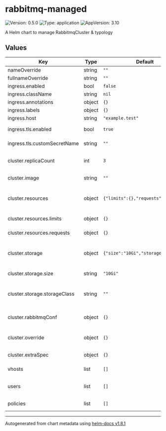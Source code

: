 # rabbitmq-managed

![Version: 0.5.0](https://img.shields.io/badge/Version-0.5.0-informational?style=flat-square) ![Type: application](https://img.shields.io/badge/Type-application-informational?style=flat-square) ![AppVersion: 3.10](https://img.shields.io/badge/AppVersion-3.10-informational?style=flat-square)

A Helm chart to manage RabbitmqCluster & typology

## Values

| Key | Type | Default | Description |
|-----|------|---------|-------------|
| nameOverride | string | `""` |  |
| fullnameOverride | string | `""` |  |
| ingress.enabled | bool | `false` |  |
| ingress.className | string | `nil` |  |
| ingress.annotations | object | `{}` |  |
| ingress.labels | object | `{}` |  |
| ingress.host | string | `"example.test"` | Define the hostname to use. |
| ingress.tls.enabled | bool | `true` | Enable TLS, with a default secret reference |
| ingress.tls.customSecretName | string | `""` | Specify an existing secret if not automatically provisionned |
| cluster.replicaCount | int | `3` | Configure number of rabbitmq replicas (should be an odd numbers) |
| cluster.image | string | `""` | Specify an image to use if different from operator default |
| cluster.resources | object | `{"limits":{},"requests":{}}` | If using default memory_high_watermark, consider memory limits being ~3 times the requests |
| cluster.resources.limits | object | `{}` | Define rabbitmq cluster container limits. |
| cluster.resources.requests | object | `{}` | Define rabbitmq cluster container requests. |
| cluster.storage | object | `{"size":"10Gi","storageClass":""}` | VolumeClaimTemplate can't be edited on a statefulset, those values only permit instance configuration at creation |
| cluster.storage.size | string | `"10Gi"` | If edited it will recreate the rabbitmq statefulset |
| cluster.storage.storageClass | string | `""` | Can only be set on creation, later edit require whole cluster replacement or pvc/data migration |
| cluster.rabbitmqConf | object | `{}` | Inject rabbitmq conf, which are under RabbitmqCluster.spec.rabbitmq |
| cluster.override | object | `{}` | Set value to override the templated statefulset by the operator |
| cluster.extraSpec | object | `{}` | Inject values directly into .spec of RabbitmqCluster manifests |
| vhosts | list | `[]` | The default vhost (`/`) is automatically created |
| users | list | `[]` | Define the list of users, assigned vhosts and corresponding permissions |
| policies | list | `[]` | Create rabbitmq policy to apply automatically |

----------------------------------------------
Autogenerated from chart metadata using [helm-docs v1.8.1](https://github.com/norwoodj/helm-docs/releases/v1.8.1)
